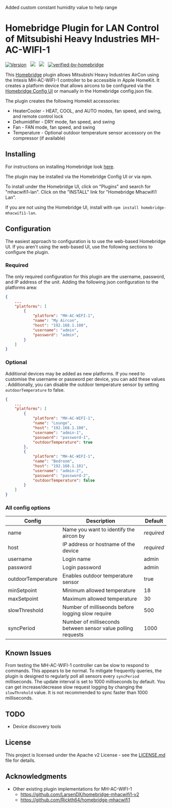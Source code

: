 Added custom constant humidity value to help range


# Homebridge Plugin for LAN Control of Mitsubishi Heavy Industries MH-AC-WIFI-1

[![Version](https://img.shields.io/npm/v/homebridge-mhacwifi1-lan)](https://www.npmjs.com/package/homebridge-mhacwifi1-lan) &nbsp;
<img src="https://img.shields.io/badge/node-%3E%3D10.17-brightgreen"> &nbsp;
<img src="https://img.shields.io/badge/homebridge-%3E%3D1.3.0-brightgreen"> &nbsp;
[![verified-by-homebridge](https://badgen.net/badge/homebridge/verified/purple)](https://github.com/homebridge/homebridge/wiki/Verified-Plugins) &nbsp;

This [Homebridge](https://github.com/nfarina/homebridge) plugin allows Mitsubishi Heavy Industries AirCon using the Intesis MH-AC-WIFI-1 controller to be accessible in Apple HomeKit.  It creates a platform device that allows aircons to be configured via the [Homebridge Config UI](https://github.com/oznu/homebridge-config-ui-x) or manually in the Homebridge config.json file.

The plugin creates the following Homekit accessories:
* HeaterCooler - HEAT, COOL, and AUTO modes, fan speed, and swing, and remote control lock
* Dehumidifier - DRY mode, fan speed, and swing
* Fan - FAN mode, fan speed, and swing
* Temperature - Optional outdoor temperature sensor accessory on the compressor (if available)

## Installing

For instructions on installing Homebridge look [here](https://github.com/homebridge/homebridge/wiki).

The plugin may be installed via the Homebridge Config UI or via npm.

To install under the Homebridge UI, click on "Plugins" and search for "mhacwifi1-lan".  Click on the "INSTALL" link for "Homebridge Mhacwifi1 Lan".

If you are not using the Homebridge UI, install with `npm install homebridge-mhacwifi1-lan`.


## Configuration

The easiest approach to configuration is to use the web-based Homebridge UI.  If you aren't using the web-based UI, use the following sections to configure the plugin.

### Required

The only required configuration for this plugin are the username, password, and IP address of the unit.  Adding the following json configuration to the platforms area:

```json
{
    ...
    "platforms": [
        {
            "platform": "MH-AC-WIFI-1",
            "name": "My Aircon",
            "host": "192.168.1.100",
            "username": "admin",
            "password": "admin",
        }
    ]
}
```

### Optional

Additional devices may be added as new platforms.  If you need to customise the username or password per device, you can add these values .  Additionally, you can disable the outdoor temperature sensor by setting `outdoorTemperature` to false.

```json
{
    ...
    "platforms": [
        {
            "platform": "MH-AC-WIFI-1",
            "name": "Lounge",
            "host": "192.168.1.100",
            "username": "admin-1",
            "password": "password-1",
            "outdoorTemperature": true
        },
        {
            "platform": "MH-AC-WIFI-1",
            "name": "Bedroom",
            "host": "192.168.1.101",
            "username": "admin-2",
            "password": "password-2",
            "outdoorTemperature": false
        }
    ]
}
```

### All config options

| Config | Description | Default |
| ------ | ----------- | ------- |
| name | Name you want to identify the aircon by | *required* |
| host | IP address or hostname of the device | *required* |
| username | Login name | admin |
| password | Login password | admin|
| outdoorTemperature | Enables outdoor temperature sensor | true |
| minSetpoint | Minimum allowed temperature | 18 |
| maxSetpoint | Maximum allowed temperature | 30 |
| slowThreshold | Number of milliseonds before logging slow require | 500 |
| syncPeriod | Number of milliseconds between sensor value polling requests | 1000 |

## Known Issues

From testing the MH-AC-WIFI-1 controller can be slow to respond to commands.  This appears to be normal.  To mitigate frequently queries, the plugin is designed to regularly poll all sensors every `syncPeriod` milliseconds.  The update interval is set to 1000 milliseconds by default.  You can get increase/decrease slow request logging by changing the `slowThrehold` value.  It is not recommended to sync faster than 1000 milliseconds.

## TODO
* Device discovery tools


## License

This project is licensed under the Apache v2 License - see the [LICENSE.md](LICENSE.md) file for details.

## Acknowledgments

* Other existing plugin implementations for MH-AC-WIFI-1
    * https://github.com/LarsenDX/homebridge-mhacwifi1-v2
    * https://github.com/Rickth64/homebridge-mhacwifi1
